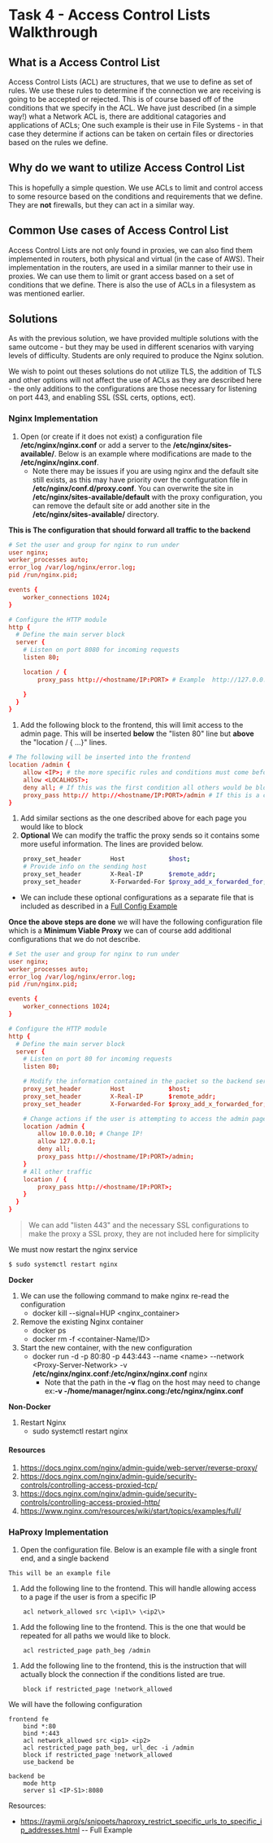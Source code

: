 # Task 4 - Access Control Lists Walkthrough 
## What is a Access Control List
Access Control Lists (ACL) are structures, that we use to define as set of rules. We use these rules to determine if the connection we are receiving is going to be accepted or rejected. This is of course based off of the conditions that we specify in the ACL. We have just described (in a simple way!) what a Network ACL is, there are additional catagories and applications of ACLs; One such example is their use in File Systems - in that case they determine if actions can be taken on certain files or directories based on the rules we define.
## Why do we want to utilize Access Control List 
This is hopefully a simple question. We use ACLs to limit and control access to some resource based on the conditions and requirements that we define. They are **not** firewalls, but they can act in a similar way.
## Common Use cases of Access Control List
Access Control Lists are not only found in proxies, we can also find them implemented in routers, both physical and virtual (in the case of AWS). Their implementation in the routers, are used in a similar manner to their use in proxies. We can use them to limit or grant access based on a set of conditions that we define. There is also the use of ACLs in a filesystem as was mentioned earlier. 
## Solutions
As with the previous solution, we have provided multiple solutions with the same outcome - but they may be used in different scenarios with varying levels of difficulty. Students are only required to produce the Nginx solution. 

We wish to point out theses solutions do not utilize TLS, the addition of TLS and other options will not affect the use of ACLs as they are described here - the only additions to the configurations are those necessary for listening on port 443, and enabling SSL (SSL certs, options, ect).

### Nginx Implementation 
1. Open (or create if it does not exist) a configuration file **/etc/nginx/nginx.conf** or add a server to the **/etc/nginx/sites-available/**. Below is an example where modifications are made to the **/etc/nginx/nginx.conf**.
    * Note there may be issues if you are using nginx and the default site still exists, as this may have priority over the configuration file in **/etc/nginx/conf.d/proxy.conf**. You can overwrite the site in **/etc/nginx/sites-available/default** with the proxy configuration, you can remove the default site or add another site in the **/etc/nginx/sites-available/** directory.


**This is The configuration that should forward all traffic to the backend**
```conf
# Set the user and group for nginx to run under
user nginx;
worker_processes auto;
error_log /var/log/nginx/error.log;
pid /run/nginx.pid;

events {
    worker_connections 1024;
}

# Configure the HTTP module
http {
  # Define the main server block
  server {
    # Listen on port 8080 for incoming requests
    listen 80;

    location / {
        proxy_pass http://<hostname/IP:PORT> # Example  http://127.0.0.1:8080 or  http://web-container:8080

    }
  }
}
```
1. Add the following block to the frontend, this will limit access to the admin page. This will be inserted **below** the "listen 80" line but **above** the "location / { ...}" lines.
```conf
# The following will be inserted into the frontend
location /admin {
    allow <IP>; # the more specific rules and conditions must come before the more general ones
    allow <LOCALHOST>; 
    deny all; # If this was the first condition all others would be blocked
    proxy_pass http:// http://<hostname/IP:PORT>/admin # If this is a container change out 127.0.0.1 for the container name.
}
```
1. Add similar sections as the one described above for each page you would like to block
2. **Optional** We can modify the traffic the proxy sends so it contains some more useful information. The lines are provided below.
```sh
    proxy_set_header        Host            $host; 
    # Provide info on the sending host
    proxy_set_header        X-Real-IP       $remote_addr;
    proxy_set_header        X-Forwarded-For $proxy_add_x_forwarded_for;
``` 
   * We can include these optional configurations as a separate file that is included as described in a [Full Config Example](https://www.nginx.com/resources/wiki/start/topics/examples/full/)  

**Once the above steps are done** we will have the following configuration file which is a **Minimum Viable Proxy** we can of course add additional configurations that we do not describe.
```conf
# Set the user and group for nginx to run under
user nginx;
worker_processes auto;
error_log /var/log/nginx/error.log;
pid /run/nginx.pid;

events {
    worker_connections 1024;
}

# Configure the HTTP module
http {
  # Define the main server block
  server {
    # Listen on port 80 for incoming requests
    listen 80;

    # Modify the information contained in the packet so the backend server will log the correct information
    proxy_set_header        Host            $host; 
    proxy_set_header        X-Real-IP       $remote_addr;
    proxy_set_header        X-Forwarded-For $proxy_add_x_forwarded_for;

    # Change actions if the user is attempting to access the admin page
    location /admin {
        allow 10.0.0.10; # Change IP!
        allow 127.0.0.1;
        deny all;
        proxy_pass http://<hostname/IP:PORT>/admin;
    }
    # All other traffic
    location / {
        proxy_pass http://<hostname/IP:PORT>;
    }
  }
}
```
> We can add "listen 443" and the necessary SSL configurations to make the proxy a SSL proxy, they are not included here for simplicity

We must now restart the nginx service
```sh
$ sudo systemctl restart nginx
```

**Docker**
1. We can use the following command to make nginx re-read the configuration 
    * docker kill --signal=HUP  \<nginx_container\>
2. Remove the existing Nginx container 
    * docker ps 
    * docker rm -f \<container-Name/ID\>
3. Start the new container, with the new configuration 
    * docker run -d -p 80:80 -p 443:443 --name \<name\> --network \<Proxy-Server-Network\> -v **/etc/nginx/nginx.conf**:**/etc/nginx/nginx.conf** nginx
      * Note that the path in the **-v** flag on the host may need to change ex:**-v -/home/manager/nginx.cong:/etc/nginx/nginx.conf**   

**Non-Docker**
1. Restart Nginx
    * sudo systemctl restart nginx

####  Resources
1. https://docs.nginx.com/nginx/admin-guide/web-server/reverse-proxy/
1. https://docs.nginx.com/nginx/admin-guide/security-controls/controlling-access-proxied-tcp/
1. https://docs.nginx.com/nginx/admin-guide/security-controls/controlling-access-proxied-http/
1. https://www.nginx.com/resources/wiki/start/topics/examples/full/ 


### HaProxy Implementation
1. Open the configuration file. Below is an example file with a single front end, and a single backend 
```
This will be an example file
```
1. Add the following line to the frontend. This will handle allowing access to a page if the user is from a specific IP 
```
    acl network_allowed src \<ip1\> \<ip2\>
```
1. Add the following line to the frontend. This is the one that would be repeated for all paths we would like to block. 
```
    acl restricted_page path_beg /admin
```
1. Add the following line to the frontend, this is the instruction that will actually block the connection if the conditions listed are true.
```
    block if restricted_page !network_allowed
```

We will have the following configuration 
```
frontend fe
    bind *:80
    bind *:443
    acl network_allowed src <ip1> <ip2>
    acl restricted_page path_beg, url_dec -i /admin
    block if restricted_page !network_allowed
    use_backend be

backend be
    mode http 
    server s1 <IP-S1>:8080
```


Resources:
* https://raymii.org/s/snippets/haproxy_restrict_specific_urls_to_specific_ip_addresses.html -- Full Example